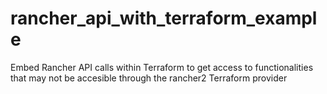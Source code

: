 # rancher_api_with_terraform_example
Embed Rancher API calls within Terraform to get access to functionalities that may not be accesible through the rancher2 Terraform provider
